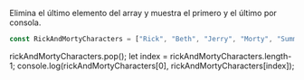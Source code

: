 Elimina el último elemento del array y muestra el primero y el último por consola.
```js
const RickAndMortyCharacters = ["Rick", "Beth", "Jerry", "Morty", "Summer", "Lapiz Lopez"];
```
rickAndMortyCharacters.pop();
let index = rickAndMortyCharacters.length-1;
console.log(rickAndMortyCharacters[0], rickAndMortyCharacters[index]);

